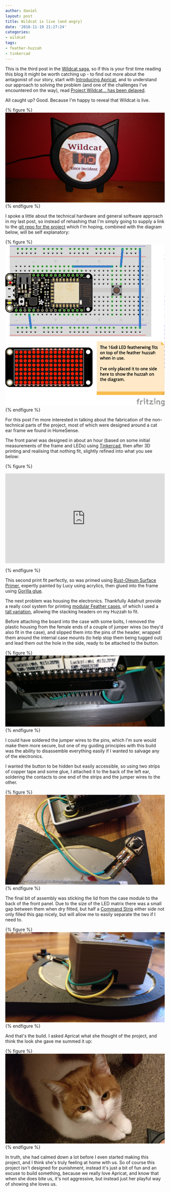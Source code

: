 ```yaml
---
author: daniel
layout: post
title: Wildcat is live (and angry)
date: '2018-11-19 21:27:24'
categories:
- wildcat
tags:
- feather-huzzah
- tinkercad
---
```


This is the third post in the [Wildcat saga](/category/wildcat/), so if this is your first time reading this blog it might be worth catching up - to find out more about the antagonist of our story, start with [Introducing Apricat](/2018/11/09/introducing-apricat/), and to understand our approach to solving the problem (and one of the challenges I've encountered on the way), read [Project Wildcat... has been delayed](/2018/11/10/project-wildcat-has-been-delayed/).

All caught up? Good. Because I'm happy to reveal that Wildcat is live.

{% figure %}
  ![IMG_20181119_153753--1-](/assets/img/2018/11/IMG_20181119_153753--1-.jpg)
{% endfigure %}

I spoke a little about the technical hardware and general software approach in my last post, so instead of rehashing that I'm simply going to supply a link to the [git repo for the project](https://github.com/LimeBlast/wildcat) which I'm hoping, combined with the diagram below, will be self explanatory:

{% figure %}
  ![wildcat_bb](/assets/img/2018/11/wildcat_bb.png)
{% endfigure %}

For this post I'm more interested in talking about the fabrication of the non-technical parts of the project, most of which were designed around a cat ear frame we found in HomeSense.

The front panel was designed in about an hour (based on some initial measurements of the frame and LEDs) using [Tinkercad](https://www.tinkercad.com/#/dashboard), then after 3D printing and realising that nothing fit, slightly refined into what you see below:

{% figure %}
  <style>.embed-container { position: relative; padding-bottom: 56.25%; height: 0; overflow: hidden; max-width: 100%; } .embed-container iframe, .embed-container object, .embed-container embed { position: absolute; top: 0; left: 0; width: 100%; height: 100%; }</style><div class='embed-container'><iframe width='725' height='453' src='https://www.tinkercad.com/embed/2Vc65P0oUIG' frameborder='0' marginwidth='0' marginheight='0' scrolling='no' style='margin-bottom: 1.5em'></iframe></div>
{% endfigure %}

This second print fit perfectly, so was primed using [Rust-Oleum Surface Primer](https://amzn.to/2QUVWAt), expertly painted by Lucy using acrylics, then glued into the frame using [Gorilla glue](https://amzn.to/2BhsWO3).

The next problem was housing the electronics. Thankfully Adafruit provide a really cool system for printing [modular Feather cases](https://learn.adafruit.com/3d-printed-case-for-adafruit-feather/overview), of which I used a [tall variation](https://www.thingiverse.com/thing:2438577), allowing the stacking headers on my Huzzah to fit.

Before attaching the board into the case with some bolts, I removed the plastic housing from the female ends of a couple of jumper wires (so they'd also fit in the case), and slipped them into the pins of the header, wrapped them around the internal case mounts (to help stop them being tugged out) and lead them out the hole in the side, ready to be attached to the button.

{% figure %}
  ![IMG_20181119_154303-cropped--1-](/assets/img/2018/11/IMG_20181119_154303-cropped--1-.jpg)
{% endfigure %}

I could have soldered the jumper wires to the pins, which I'm sure would make them more secure, but one of my guiding principles with this build was the ability to disassemble everything easily if I wanted to salvage any of the electronics.

I wanted the button to be hidden but easily accessible, so using two strips of copper tape and some glue, I attached it to the back of the left ear, soldering the contacts to one end of the strips and the jumper wires to the other.

{% figure %}
  ![IMG_20181119_154141--1-](/assets/img/2018/11/IMG_20181119_154141--1-.jpg)
{% endfigure %}

The final bit of assembly was sticking the lid from the case module to the back of the front panel. Due to the size of the LED matrix there was a small gap between them when dry fitted, but half a [Command Strip](https://amzn.to/2A4xfKB) either side not only filled this gap nicely, but will allow me to easily separate the two if I need to.

{% figure %}
  ![IMG_20181119_154020--1-](/assets/img/2018/11/IMG_20181119_154020--1-.jpg)
{% endfigure %}

And that's the build. I asked Apricat what she thought of the project, and think the look she gave me summed it up:

{% figure %}
  ![IMG_20181119_202416--2-](/assets/img/2018/11/IMG_20181119_202416--2-.jpg)
{% endfigure %}

In truth, she had calmed down a lot before I even started making this project, and I think she's truly feeling at home with us. So of course this project isn't designed for punishment, instead it's just a bit of fun and an excuse to build something, because we really love Apricat, and know that when she does bite us, it's not aggressive, but instead just her playful way of showing she loves us.
